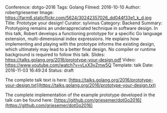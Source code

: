 Conference: dotgo-2016
Tags: Golang
Filmed: 2016-10-10
Author: robertgriesemer
Image: https://farm6.staticflickr.com/5624/30242357026_dd044f33e1_k_d.jpg
Title: Prototype your design!
Curator: sylvinus
Category: Backend
Summary: Prototyping remains an underappreciated technique in software design. In this talk, Robert develops a functioning prototype for a specific Go language extension, multi-dimensional index expressions. He explains how implementing and playing with the prototype informs the existing design, which ultimately may lead to a better final design. No compiler or runtime background is required to follow this talk.
Slides: https://talks.golang.org/2016/prototype-your-design.pdf
Video: https://www.youtube.com/watch?v=vLxX3yZmw5Q
Template: talk
Date: 2016-11-03 16:49:24
Status: draft

The complete talk text is here: [https://talks.golang.org/2016/prototype-your-design.txt](https://talks.golang.org/2016/prototype-your-design.txt)


The complete implementation of the example prototype developed in the talk can be found here: [https://github.com/griesemer/dotGo2016](https://github.com/griesemer/dotGo2016)